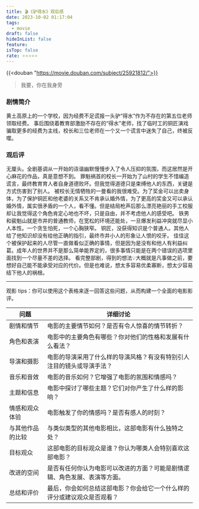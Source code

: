 ```yaml
---
title: 🎬《驴得水》观后感
date: 2023-10-02 01:17:04
tags:
  - movie
draft: false
hideInList: false
feature: 
isTop: false
rate: ⭐️⭐️⭐️⭐️⭐️
---
```


{{<douban "https://movie.douban.com/subject/25921812/">}}

> 我要，你在我身旁

### 剧情简介
 黄土高原上的一个学校，因为经费不足谎报一头驴“得水”作为不存在的第五位老师领取经费。
 事后围绕着教育部激励不存在的“得水”老师，找了临时工的铜匠演戏骗取更多的经费为主线，校长和三位老师在一个又一个谎言中迷失了自己，终被反噬。

### 观后评
无厘头。全剧基调从一开始的诙谐幽默慢慢步入了令人压抑的氛围，而这居然是开心麻花的作品，真是意想不到。
罪魁祸首的校长一开始为了山村的学生不惜编造谎言，最终教育育人者自身道德败坏。但我觉得道德只是束缚他人的东西，关键是方式伤害到了别人。
被校长无情牺牲的一曼看的我很难受。为了奖金可以出卖身体，为了保护铜匠和他老婆的关系又不肯承认婚外情，为了更高的奖金又可以承认婚外情，属实很矛盾的一个人，看不懂。但是结局枪声后那么漂亮艳丽的手工校服却让我觉得这个角色肯定心地也不坏，只是自由，并不考虑他人的感受吧。
铁男和裴魁山就是市井的普通教师，在宽松的环境还能处，一旦爆发利益冲突就尽显小人本性。一个贪生怕死，一个心胸狭窄。
铜匠，没获得知识是个普通人。其他人给了他知识却没有给他正确的指引，最终市井小人的形象让人恨的咬牙。
佳佳这个被保护起来的人尽管一直做看似正确的事情，但是因为是没有和他人有利益纠葛。成年人的世界并不是那么简单能界定的，很多事情只能是在两个错误的选项里面找到一个尽量不差的选择。
看完整部剧，得到的想法💡大概就是凡事做之前，要想好自己能不能承受对应的代价。但是也难说，想太多容易优柔寡断，想太少容易结下他人的祸根。

<!--more-->

---

观影 tips：你可以使用这个表格来逐一回答这些问题，从而构建一个全面的电影影评。


| 问题                             | 详细讨论                                                                                      |
| -------------------------------- | ----------------------------------------------------------------------------------------------- |
| 剧情和情节                       | 电影的主要情节如何？是否有令人惊喜的情节转折？                                               |
| 角色和表演                       | 电影中的主要角色有哪些？你对他们的性格和发展有什么看法？                                      |
| 导演和摄影                       | 电影的导演采用了什么样的导演风格？有没有特别引人注目的镜头或导演手法？                     |
| 音乐和音效                       | 电影的音乐如何？它增强了电影的氛围和情感吗？                                                    |
| 主题和信息                       | 电影中探讨了哪些主题？它们对你产生了什么样的影响？                                              |
| 情感和观众体验                   | 电影触发了你的情感吗？是否有感人的时刻？                                                        |
| 与其他作品的比较               | 与类似类型的其他电影相比，这部电影有什么独特之处？                                              |
| 目标观众                         | 这部电影的目标观众是谁？你认为哪类人会特别喜欢这部电影？                                        |
| 改进的空间                       | 是否有任何你认为电影可以改进的方面？可能是剧情逻辑、角色发展、表演等方面。                   |
| 总结和评价                       | 最后，你会如何总结这部电影？你会给它一个什么样的评分或建议观众是否观看？                      |



